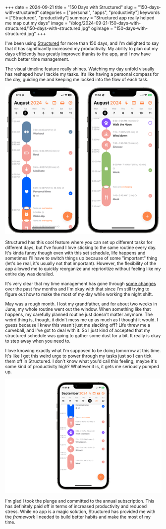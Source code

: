+++
date = 2024-09-21
title = "150 Days with Structured"
slug = "150-days-with-structured"
categories = ["personal", "apps", "productivity"]
keywords = ["Structured", "productivity"]
summary = "Structured app really helped me map out my days"
image = "/blog/2024-09-21-150-days-with-structured/150-days-with-structured.jpg"
ogimage = "150-days-with-structured.jpg"
+++

I've been using [Structured](https://structured.app/?ref=krabf.com) for more than 150 days, and I'm delighted to say that it has significantly increased my productivity. My ability to plan out my days efficiently has greatly improved thanks to the app, and I now have much better time management.

The visual timeline feature really shines. Watching my day unfold visually has reshaped how I tackle my tasks. It’s like having a personal compass for the day, guiding me and keeping me locked into the flow of each task.

![Structured August Setup](structured-august2024.png "Structured August Setup")

Structured has this cool feature where you can set up different tasks for different days, but I've found I love sticking to the same routine every day. It's kinda funny though even with this set schedule, life happens and sometimes I'll have to switch things up because of some "important" thing (let's be real, it's usually not that important). However, the flexibility of the app allowed me to quickly reorganize and reprioritize without feeling like my entire day was derailed.

It's very clear that my time management has gone through [some changes](https://krabf.com/structured/) over the past few months and I'm okay with that since I'm still trying to figure out how to make the most of my day while working the night shift.

May was a rough month. I lost my grandfather, and for about two weeks in June, my whole routine went out the window. When something like that happens, my carefully planned routine just doesn't matter anymore. The weird thing is, though, it didn't mess me up as much as I thought it would. I guess because I knew this wasn't just me slacking off? Life threw me a curveball, and I've got to deal with it. So I just kind of accepted that my structured schedule was going to gather some dust for a bit. It really is okay to step away when you need to.

I love knowing exactly what I'm supposed to be doing tomorrow at this time. It's like I get this weird urge to power through my tasks just so I can tick them off in Structured. I don't know what you'd call this feeling, maybe it's some kind of productivity high? Whatever it is, it gets me seriously pumped up.

![Structured September Setup](structured-september2024.png "Structured September Setup")

I'm glad I took the plunge and committed to the annual subscription. This has definitely paid off in terms of increased productivity and reduced stress. While no app is a magic solution, Structured has provided me with the *framework* I needed to build better habits and make the most of my time.